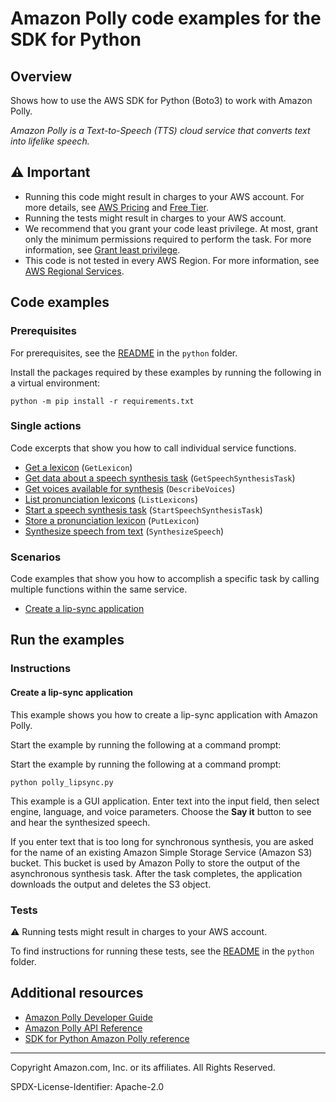 # Amazon Polly code examples for the SDK for Python

## Overview

Shows how to use the AWS SDK for Python (Boto3) to work with Amazon Polly.

<!--custom.overview.start-->
<!--custom.overview.end-->

_Amazon Polly is a Text-to-Speech (TTS) cloud service that converts text into lifelike speech._

## ⚠ Important

- Running this code might result in charges to your AWS account. For more details, see [AWS Pricing](https://aws.amazon.com/pricing/) and [Free Tier](https://aws.amazon.com/free/).
- Running the tests might result in charges to your AWS account.
- We recommend that you grant your code least privilege. At most, grant only the minimum permissions required to perform the task. For more information, see [Grant least privilege](https://docs.aws.amazon.com/IAM/latest/UserGuide/best-practices.html#grant-least-privilege).
- This code is not tested in every AWS Region. For more information, see [AWS Regional Services](https://aws.amazon.com/about-aws/global-infrastructure/regional-product-services).

<!--custom.important.start-->
<!--custom.important.end-->

## Code examples

### Prerequisites

For prerequisites, see the [README](../../README.md#Prerequisites) in the `python` folder.

Install the packages required by these examples by running the following in a virtual environment:

```
python -m pip install -r requirements.txt
```

<!--custom.prerequisites.start-->
<!--custom.prerequisites.end-->

### Single actions

Code excerpts that show you how to call individual service functions.

- [Get a lexicon](polly_wrapper.py#L267) (`GetLexicon`)
- [Get data about a speech synthesis task](polly_wrapper.py#L229) (`GetSpeechSynthesisTask`)
- [Get voices available for synthesis](polly_wrapper.py#L35) (`DescribeVoices`)
- [List pronunciation lexicons](polly_wrapper.py#L286) (`ListLexicons`)
- [Start a speech synthesis task](polly_wrapper.py#L147) (`StartSpeechSynthesisTask`)
- [Store a pronunciation lexicon](polly_wrapper.py#L249) (`PutLexicon`)
- [Synthesize speech from text](polly_wrapper.py#L20) (`SynthesizeSpeech`)

### Scenarios

Code examples that show you how to accomplish a specific task by calling multiple
functions within the same service.

- [Create a lip-sync application](python/example_code/polly)

<!--custom.examples.start-->
<!--custom.examples.end-->

## Run the examples

### Instructions

<!--custom.instructions.start-->
<!--custom.instructions.end-->

#### Create a lip-sync application

This example shows you how to create a lip-sync application with Amazon Polly.

<!--custom.scenario_prereqs.polly_LipSync.start-->

Start the example by running the following at a command prompt:

<!--custom.scenario_prereqs.polly_LipSync.end-->

<!--custom.scenarios.polly_LipSync.start-->

Start the example by running the following at a command prompt:

```
python polly_lipsync.py
```

This example is a GUI application. Enter text into the input field, then select engine,
language, and voice parameters. Choose the **Say it** button to see and hear the
synthesized speech.

If you enter text that is too long for synchronous synthesis, you are asked for the
name of an existing Amazon Simple Storage Service (Amazon S3) bucket. This bucket is used
by Amazon Polly to store the output of the asynchronous synthesis task. After the task
completes, the application downloads the output and deletes the S3 object.

<!--custom.scenarios.polly_LipSync.end-->

### Tests

⚠ Running tests might result in charges to your AWS account.

To find instructions for running these tests, see the [README](../../README.md#Tests)
in the `python` folder.

<!--custom.tests.start-->
<!--custom.tests.end-->

## Additional resources

- [Amazon Polly Developer Guide](https://docs.aws.amazon.com/polly/latest/dg/what-is.html)
- [Amazon Polly API Reference](https://docs.aws.amazon.com/polly/latest/dg/API_Reference.html)
- [SDK for Python Amazon Polly reference](https://boto3.amazonaws.com/v1/documentation/api/latest/reference/services/polly.html)

<!--custom.resources.start-->
<!--custom.resources.end-->

---

Copyright Amazon.com, Inc. or its affiliates. All Rights Reserved.

SPDX-License-Identifier: Apache-2.0
